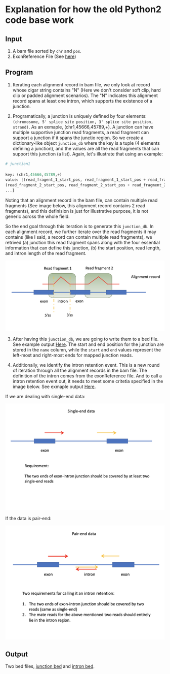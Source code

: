 # Explanation for how the old Python2 code base work

## Input

1. A bam file sorted by `chr` and `pos`.
2. ExonReference File (See [here](./exonReference.csv))


## Program

1. Iterating each alignment record in bam file, we only look at record whose cigar string contains "N" (Here we don't consider soft clip, hard clip or padded alignment scenarios). The "N" indicates this alignment record spans at least one intron, which supports the existence of a junction.

2. Programatically, a junction is uniquely defined by four elements: `(chromosome, 5' splice site position, 3' splice site position, strand)`. As an exmaple, (chr1,45666,45789,+). A junction can have multiple supportive junction read fragments, a read fragment can support a junction if it spans the junctio region. So we create a dictionary-like object `junction_db` where the key is a tuple (4 elements defining a junction), and the values are all the read fragments that can support this junction (a list). Again, let's illustrate that using an example:

```python
# junction1 

key: (chr1,45666,45789,+)
value: [(read_fragent_1_start_pos, read_fragment_1_start_pos + read_fragment_1_length, read_fragment_1_intron_length),
(read_fragment_2_start_pos, read_fragment_2_start_pos + read_fragment_2_length, read_fragment_2_intron_length),
...]

```

Noting that an alignment record in the bam file, can contain multiple read fragments (See image below, this alignment record contains 2 read fragments), and this definision is just for illustrative purpose, it is not generic across the whole field.

So the end goal through this iteration is to generate this `junction_db`. In each alignment record, we further iterate over the read fragments it may contains (like I said, a record can contain multiple read fragments), we retrived (a) junction this read fragment spans along with the four essential information that can define this junction, (b) the start position, read length, and intron length of the read fragment.

![splice_site](splice_site.png)

3. After having this `junction_db`, we are going to write them to a bed file. See example output [Here](junction_bed.csv). The start and end position for the junction are stored in the `name` column, while the `start` and `end` values represent the left-most and right-most ends for mapped junction reads.

4. Additionally, we identify the intron retention event. This is a new round of iteration through all the alignment records in the bam file. The definition of the intron comes from the exonReference file. And to call a intron retention event out, it needs to meet some critetia specified in the image below. See exmaple output [Here](intron_bed.csv).

If we are dealing with single-end data:

![intron_single_end](intron_single_end.png)

If the data is pair-end:

![intron_pair_end](intron_pair_end.png)


## Output

Two bed files, [junction bed](junction_bed.csv) and [intron bed](intron_bed.csv).